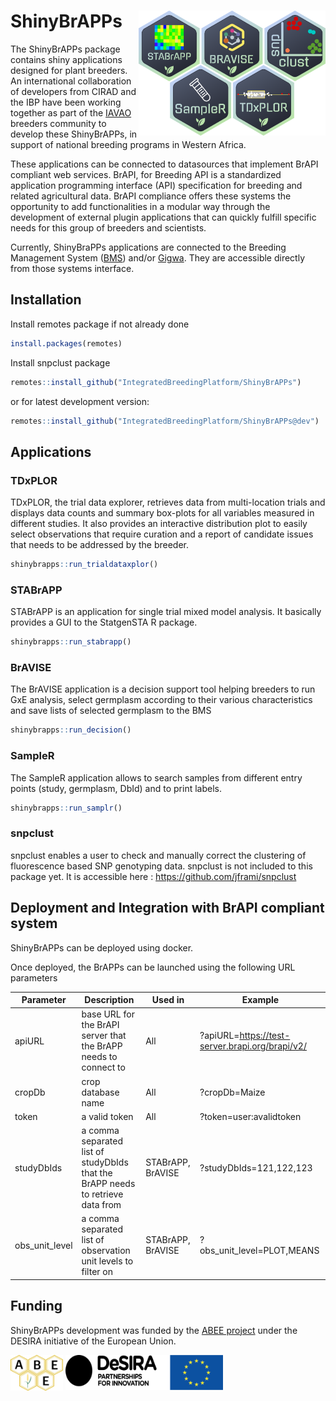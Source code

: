 # ShinyBrAPPs <img src="vignettes/articles/figures/shinybrapps.png" align="right" height="200"/>

The ShinyBrAPPs package contains shiny applications designed for plant breeders. An international collaboration of developers from CIRAD and the IBP have been working together as part of the [IAVAO](https://www.iavao.org/) breeders community to develop these ShinyBrAPPs, in support of national breeding programs in Western Africa. 

These applications can be connected to datasources that implement BrAPI compliant web services. BrAPI, for Breeding API is a standardized application programming interface (API) specification for breeding and related agricultural data. BrAPI compliance offers these systems the opportunity to add functionalities in a modular way through the development of external plugin applications that can quickly fulfill specific needs for this group of breeders and scientists.

Currently, ShinyBraPPs applications are connected to the Breeding Management System ([BMS](https://bmspro.io/)) and/or [Gigwa](https://www.southgreen.fr/content/gigwa). They are accessible directly from those systems interface.


## Installation

Install remotes package if not already done

``` r
install.packages(remotes)
```
Install snpclust package

``` r
remotes::install_github("IntegratedBreedingPlatform/ShinyBrAPPs")
```
or for latest development version: 
``` r
remotes::install_github("IntegratedBreedingPlatform/ShinyBrAPPs@dev")
```

## Applications

### TDxPLOR
TDxPLOR, the trial data explorer, retrieves data from multi-location trials and displays data counts and summary box-plots for all variables measured in different studies. It also provides an interactive distribution plot to easily select observations that require curation and a report of candidate issues that needs to be addressed by the breeder.  
``` r
shinybrapps::run_trialdataxplor()
```

### STABrAPP
STABrAPP is an application for single trial mixed model analysis. It basically provides a GUI to the StatgenSTA R package.
``` r
shinybrapps::run_stabrapp()
```

### BrAVISE
The BrAVISE application is a decision support tool helping breeders to run GxE analysis, select germplasm according to their various characteristics and save lists of selected germplasm to the BMS
``` r
shinybrapps::run_decision()
```

### SampleR
The SampleR application allows to search samples from different entry points (study, germplasm, DbId) and to print labels.
``` r
shinybrapps::run_samplr()
```

### snpclust
snpclust enables a user to check and manually correct the clustering of fluorescence based SNP genotyping data. snpclust is not included to this package yet. It is accessible here : https://github.com/jframi/snpclust

## Deployment and Integration with BrAPI compliant system

ShinyBrAPPs can be deployed using docker.

Once deployed, the BrAPPs can be launched using the following URL parameters

|   Parameter    |                                   Description                                   |      Used in      |                       Example                       |
|----------------|---------------------------------------------------------------------------------|-------------------|-----------------------------------------------------|
| apiURL         | base URL for the BrAPI server that the BrAPP needs to connect to                | All               | ?apiURL=https://test-server.brapi.org/brapi/v2/     |
| cropDb         | crop database name                                                              | All               | ?cropDb=Maize                                       |
| token          | a valid token                                                                   | All               | ?token=user:avalidtoken                             |
| studyDbIds     | a comma separated list of studyDbIds that the BrAPP needs to retrieve data from | STABrAPP, BrAVISE | ?studyDbIds=121,122,123                             |
| obs_unit_level | a comma separated list of observation unit levels to filter on                  | STABrAPP, BrAVISE | ?obs_unit_level=PLOT,MEANS                          |


## Funding

ShinyBrAPPs development was funded by the [ABEE project](https://capacity4dev.europa.eu/projects/desira/info/abee_en) under the DESIRA initiative of the European Union.


<img src="inst/apps/decisionsupport/www/img/ABEE_logo_trspbckgd.png" align="center" height="57" width="84"/>
<img src="inst/apps/decisionsupport/www/img/desira.png" align="center" height="56" width="252"/>
